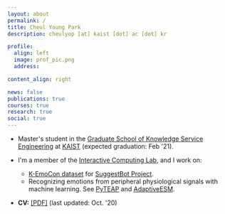 ```yaml
---
layout: about
permalink: /
title: Cheul Young Park
description: cheulyop [at] kaist [dot] ac [dot] kr

profile:
  align: left
  image: prof_pic.png
  address:

content_align: right

news: false
publications: true
courses: true
research: true
social: true
---
```


* Master's student in the [Graduate School of Knowledge Service Engineering](https://kse.kaist.ac.kr/) at [KAIST](https://www.kaist.ac.kr/en/) (expected graduation: Feb '21).

* I'm a member of the [Interactive Computing Lab](http://ic.kaist.ac.kr/wiki/wiki.cgi?Main), and I work on:
	* [K-EmoCon dataset](https://doi.org/10.5281/zenodo.3762961) for [SuggestBot Project](https://suggestbot.github.io/).
	* Recognizing emotions from peripheral physiological signals with machine learning. See [PyTEAP](https://github.com/cheulyop/PyTEAP) and [AdaptiveESM](https://github.com/cheulyop/AdaptiveESM).

* **CV:**
<a class="page-link" href="{{ '/assets/pdf/cv_cheulyoung_park.pdf' | prepend: site.baseurl | prepend: site.url }}">[PDF]</a> (last updated: Oct. '20)
